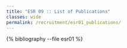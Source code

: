 ```yaml
---
title: "ESR 09 :: List of Publications"
classes: wide
permalink: /recruitment/esr01_publications/
---
```

{% bibliography --file esr01 %}
